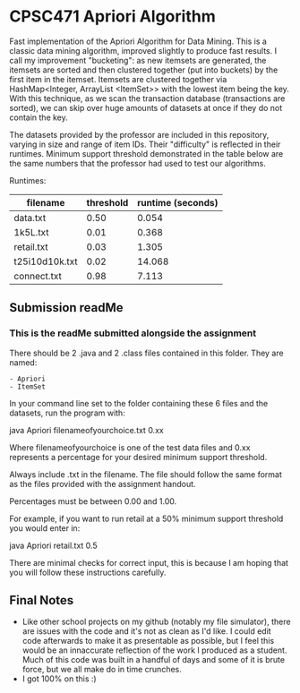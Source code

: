 # CPSC471 Apriori Algorithm

Fast implementation of the Apriori Algorithm for Data Mining. This is a classic data mining algorithm, improved slightly to produce fast results. I call my improvement "bucketing": as new itemsets are generated, the itemsets are sorted and then clustered together (put into buckets) by the first item in the itemset. Itemsets are clustered together via HashMap<Integer, ArrayList \<ItemSet>> with the lowest item being the key. With this technique, as we scan the transaction database (transactions are sorted), we can skip over huge amounts of datasets at once if they do not contain the key.

The datasets provided by the professor are included in this repository, varying in size and range of item IDs. Their "difficulty" is reflected in their runtimes. Minimum support threshold demonstrated in the table below are the same numbers that the professor had used to test our algorithms. 

Runtimes:

|filename|threshold|runtime (seconds)|
|--|--|--|
|data.txt|0.50|0.054|
|1k5L.txt|0.01|0.368|
|retail.txt|0.03|1.305|
|t25i10d10k.txt|0.02|14.068|
|connect.txt|0.98|7.113|

## Submission readMe
### This is the readMe submitted alongside the assignment

There should be 2 .java and 2 .class files contained in this folder. They are named:

	- Apriori
	- ItemSet

In your command line set to the folder containing these 6 files and the datasets, run the program with:

java Apriori filenameofyourchoice.txt 0.xx

Where filenameofyourchoice is one of the test data files and 0.xx represents a percentage for your desired minimum support threshold. 

Always include .txt in the filename. The file should follow the same format as the files provided with the assignment handout.

Percentages must be between 0.00 and 1.00. 

For example, if you want to run retail at a 50% minimum support threshold you would enter in:

java Apriori retail.txt 0.5

There are minimal checks for correct input, this is because I am hoping that you will follow these instructions carefully.

## Final Notes

- Like other school projects on my github (notably my file simulator), there are issues with the code and it's not as clean as I'd like. I could edit code afterwards to make it as presentable as possible, but I feel this would be an innaccurate reflection of the work I produced as a student. Much of this code was built in a handful of days and some of it is brute force, but we all make do in time crunches.
- I got 100% on this :) 
